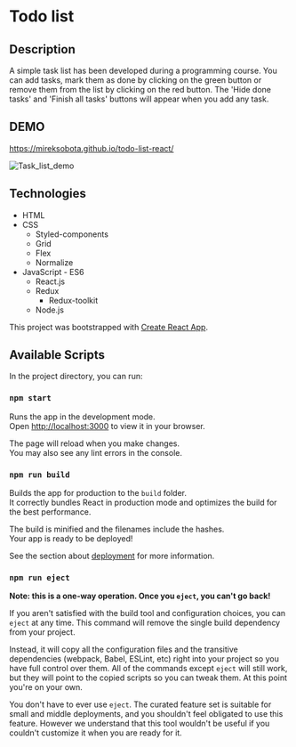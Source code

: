 # Todo list

## Description

A simple task list has been developed during a programming course. 
You can add tasks, mark them as done by clicking on the green button or remove them from the list by clicking on the red button.
The 'Hide done tasks' and 'Finish all tasks' buttons will appear when you add any task.

## DEMO
https://mireksobota.github.io/todo-list-react/

![Task_list_demo](https://github.com/MirekSobota/todo-list-react/blob/main/public/Task_list_demo.gif)



## Technologies
- HTML
- CSS 
    - Styled-components
    - Grid
    - Flex
    - Normalize
- JavaScript - ES6 
    - React.js
    - Redux
        - Redux-toolkit
    - Node.js    

This project was bootstrapped with [Create React App](https://github.com/facebook/create-react-app).

## Available Scripts

In the project directory, you can run:

### `npm start`

Runs the app in the development mode.\
Open [http://localhost:3000](http://localhost:3000) to view it in your browser.

The page will reload when you make changes.\
You may also see any lint errors in the console.

### `npm run build`

Builds the app for production to the `build` folder.\
It correctly bundles React in production mode and optimizes the build for the best performance.

The build is minified and the filenames include the hashes.\
Your app is ready to be deployed!

See the section about [deployment](https://facebook.github.io/create-react-app/docs/deployment) for more information.

### `npm run eject`

**Note: this is a one-way operation. Once you `eject`, you can't go back!**

If you aren't satisfied with the build tool and configuration choices, you can `eject` at any time. This command will remove the single build dependency from your project.

Instead, it will copy all the configuration files and the transitive dependencies (webpack, Babel, ESLint, etc) right into your project so you have full control over them. All of the commands except `eject` will still work, but they will point to the copied scripts so you can tweak them. At this point you're on your own.

You don't have to ever use `eject`. The curated feature set is suitable for small and middle deployments, and you shouldn't feel obligated to use this feature. However we understand that this tool wouldn't be useful if you couldn't customize it when you are ready for it.

